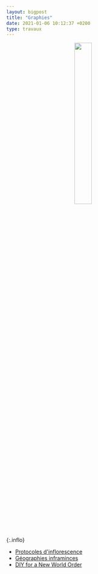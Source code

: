 ```yaml
---
layout: bigpost
title: "Graphies"
date: 2021-01-06 10:12:37 +0200
type: travaux
---
```

<figure><img class="photosintros" style="width:33%; margin-left:33%; margin-top:calc(var(--line-height)*2);" src="{{site.baseurl}}/imgs/graphies.gif" /></figure>

{:.inflo}
- [Protocoles d'inflorescence](/protocoles/)
- [Géographies inframinces](/geo-inframinces/)
- [DIY for a New World Order](/diy/)
